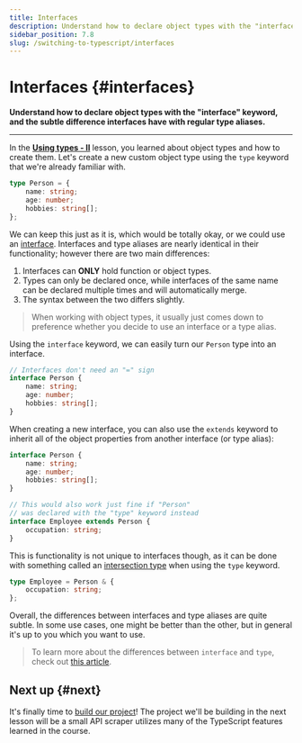 ```yaml
---
title: Interfaces
description: Understand how to declare object types with the "interface" keyword, and the subtle difference interfaces have with regular type aliases.
sidebar_position: 7.8
slug: /switching-to-typescript/interfaces
---
```


# Interfaces {#interfaces}

**Understand how to declare object types with the "interface" keyword, and the subtle difference interfaces have with regular type aliases.**

---

In the [**Using types - II**](./using_types_continued.md) lesson, you learned about object types and how to create them. Let's create a new custom object type using the `type` keyword that we're already familiar with.

```ts
type Person = {
    name: string;
    age: number;
    hobbies: string[];
};
```

We can keep this just as it is, which would be totally okay, or we could use an [interface](https://www.typescriptlang.org/docs/handbook/typescript-tooling-in-5-minutes.html#interfaces). Interfaces and type aliases are nearly identical in their functionality; however there are two main differences:

1. Interfaces can **ONLY** hold function or object types.
2. Types can only be declared once, while interfaces of the same name can be declared multiple times and will automatically merge.
3. The syntax between the two differs slightly.

> When working with object types, it usually just comes down to preference whether you decide to use an interface or a type alias.

Using the `interface` keyword, we can easily turn our `Person` type into an interface.

```ts
// Interfaces don't need an "=" sign
interface Person {
    name: string;
    age: number;
    hobbies: string[];
}
```

When creating a new interface, you can also use the `extends` keyword to inherit all of the object properties from another interface (or type alias):

```ts
interface Person {
    name: string;
    age: number;
    hobbies: string[];
}

// This would also work just fine if "Person"
// was declared with the "type" keyword instead
interface Employee extends Person {
    occupation: string;
}
```

This is functionality is not unique to interfaces though, as it can be done with something called an [intersection type](https://www.typescriptlang.org/docs/handbook/2/objects.html#intersection-types) when using the `type` keyword.

```ts
type Employee = Person & {
    occupation: string;
};
```

Overall, the differences between interfaces and type aliases are quite subtle. In some use cases, one might be better than the other, but in general it's up to you which you want to use.

> To learn more about the differences between `interface` and `type`, check out [this article](https://medium.com/@martin_hotell/interface-vs-type-alias-in-typescript-2-7-2a8f1777af4c).

## Next up {#next}

It's finally time to [build our project](./mini_project.md)! The project we'll be building in the next lesson will be a small API scraper utilizes many of the TypeScript features learned in the course.
